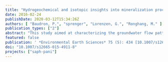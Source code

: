 ```yaml
---
title: "Hydrogeochemical and isotopic insights into mineralization processes and groundwater recharge from an intermittent monsoon channel to an overexploited aquifer in eastern Haryana (India)"
date: 2016-02-24
publishDate: 2020-03-12T15:34:26Z
authors: [ "Baudron, P.", "sprenger", "Lorenzen, G.", "Ronghang, M." ]
publication_types: ["2"]
abstract: "This study aimed at characterizing the groundwater flow pattern in a semi-arid agricultural area in northern India crossed by an intermittent monsoon-controlled watercourse, the Najafgarh drain. More specifically, it focused on studying the impact of groundwater recharge from the riverbed to the regional aquifer using hydrogeochemical and isotopic data. Significant hydrogeochemical zonation was observed between the northern, central and southern sides of the drain, linked to different mineralization processes and mixings. Northward from the drain, groundwater was mainly brackish (4.1–23.4 mS/cm), due to dissolution of evaporites (halite and anhydrite). Southward from the drain, mostly fresh groundwater was found (from 0.5 to 2.3 mS/cm), revealing notable cation exchange processes. In the vicinity of the drain (central area), mineralization was intermediate (0.7–4 mS/cm) and groundwater showed low geochemical evolution, supposing a distinct origin. Stable isotopes of water (d18O, d2H) confirmed that central groundwater was not a simple mixing between northern and southern groundwater masses, but had a significant component of infiltrated surface water from the drain. Potentiometric data supported these findings and confirmed the contribution of the drain to the recharge of the aquifer, setting up a hydraulic barrier between north and south, despite surface water availability limited to the monsoon season and low hydraulic conductivity of the riverbed. This study demonstrates the value of the geochemical and isotopic analysis of groundwater to characterize groundwater flow pattern in peri-urban agricultural areas, especially surface water–groundwater interactions."
featured: false
publication: ' *Environmental Earth Sciences* 75 (5): 434 [10.1007/s12665-015-4911-8](https://doi.org/10.1007/s12665-015-4911-8)'
doi: "10.1007/s12665-015-4911-8"
projects: ["saph-pani"]
---
```


